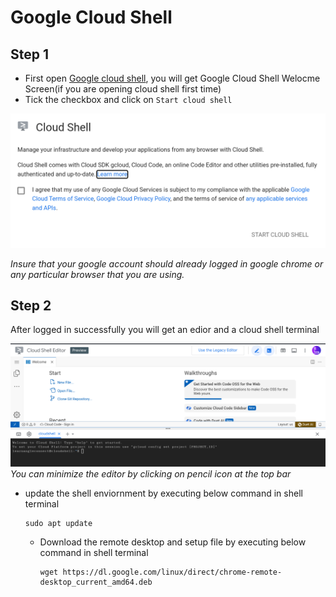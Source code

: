 # Google Cloud Shell

## Step 1

- First open [Google cloud shell](https://shell.cloud.google.com/?cloudshell=false&_ga=2.167921249.116761540.1702909987-937838216.1702737321&_gac=1.181699285.1702910031.CjwKCAiA-P-rBhBEEiwAQEXhH2IcBuMtlgVs9A-TSVxHwJ4Cv3bjPIAPELgpf-1cTYRypDmLntroWxoCioEQAvD_BwE&supportedpurview=project&show=ide%2Cterminal), you will get Google Cloud Shell Welocme Screen(if you are opening cloud shell first time)
- Tick the checkbox and click on `Start cloud shell`

![welcome.png](images/welcome.png)

*Insure that your google account should already logged in google chrome or any particular browser that you are using.*

## Step 2
After logged in successfully you will get an edior and a cloud shell terminal

![step2.png](images/step2.png)
*You can minimize the editor by clicking on pencil icon at the top bar*

- update the shell enviornment by executing below command in shell terminal
  ```linux
  sudo apt update
  ```
  - Download the remote desktop and setup file by executing below command in shell terminal
    ```linux
    wget https://dl.google.com/linux/direct/chrome-remote-desktop_current_amd64.deb 
    ```
